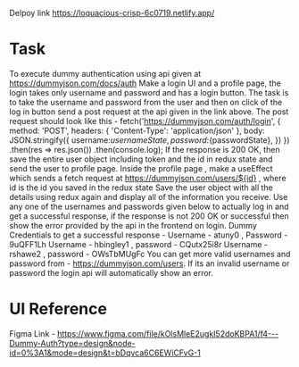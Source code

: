 Delpoy link
https://loquacious-crisp-6c0719.netlify.app/
# Task
To execute dummy authentication using api given at https://dummyjson.com/docs/auth
Make a login UI and a profile page, the login takes only username and password and has a login button.
The task is to take the username and password from the user and then on click of the log in button send a post request at the api given in the link above.
The post request should look like this -
fetch('https://dummyjson.com/auth/login', {
method: 'POST',
headers: { 'Content-Type': 'application/json' },
body: JSON.stringify({
username:${usernameState},
password:${passwordState},
})
})
.then(res => res.json())
.then(console.log);
If the response is 200 OK, then save the entire user object including token and the id in redux state and send the user to profile page.
Inside the profile page , make a useEffect which sends a fetch request at https://dummyjson.com/users/${id} , where id is the id you saved in the redux state
Save the user object with all the details using redux again and display all of the information you receive.
Use any one of the usernames and passwords given below to actually log in and get a successful response, if the response is not 200 OK or successful then show the error provided by the api in the frontend on login.
Dummy Credentials to get a successful response - Username - atuny0 , Password - 9uQFF1Lh
Username - hbingley1 , password - CQutx25i8r
Username - rshawe2 , password - OWsTbMUgFc
You can get more valid usernames and password from - https://dummyjson.com/users.
If its an invalid username or password the login api will automatically show an error.
# UI Reference
Figma Link - https://www.figma.com/file/kOlsMleE2ugkI52doKBPA1/f4---Dummy-Auth?type=design&node-id=0%3A1&mode=design&t=bDqvca6C6EWiCFvG-1
